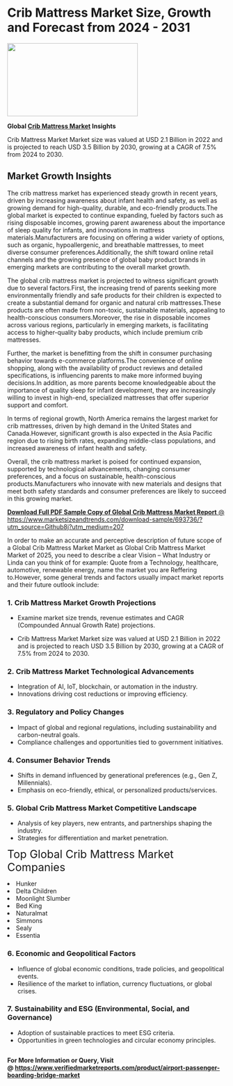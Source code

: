 <H1>Crib Mattress Market Size, Growth and Forecast from 2024 - 2031</H1><img class="aligncenter size-medium wp-image-584254" src="https://thirdeyenews.in/wp-content/uploads/2024/09/Global-Market-Research-300x168.jpeg" alt="" width="300" height="168" /><p><strong>Global&nbsp;<a href="https://www.marketsizeandtrends.com/download-sample/693736/?utm_source=Github8j?utm_medium=207">Crib Mattress Market</a> Insights</strong></p><p>Crib Mattress Market Market size was valued at USD 2.1 Billion in 2022 and is projected to reach USD 3.5 Billion by 2030, growing at a CAGR of 7.5% from 2024 to 2030.</p><p><h2>Market Growth Insights</h2> <p>The crib mattress market has experienced steady growth in recent years, driven by increasing awareness about infant health and safety, as well as growing demand for high-quality, durable, and eco-friendly products.The global market is expected to continue expanding, fueled by factors such as rising disposable incomes, growing parent awareness about the importance of sleep quality for infants, and innovations in mattress materials.Manufacturers are focusing on offering a wider variety of options, such as organic, hypoallergenic, and breathable mattresses, to meet diverse consumer preferences.Additionally, the shift toward online retail channels and the growing presence of global baby product brands in emerging markets are contributing to the overall market growth.</p> <p><a href="#"></a></p> <p>The global crib mattress market is projected to witness significant growth due to several factors.First, the increasing trend of parents seeking more environmentally friendly and safe products for their children is expected to create a substantial demand for organic and natural crib mattresses.These products are often made from non-toxic, sustainable materials, appealing to health-conscious consumers.Moreover, the rise in disposable incomes across various regions, particularly in emerging markets, is facilitating access to higher-quality baby products, which include premium crib mattresses.</p> <p>Further, the market is benefitting from the shift in consumer purchasing behavior towards e-commerce platforms.The convenience of online shopping, along with the availability of product reviews and detailed specifications, is influencing parents to make more informed buying decisions.In addition, as more parents become knowledgeable about the importance of quality sleep for infant development, they are increasingly willing to invest in high-end, specialized mattresses that offer superior support and comfort.</p> <p>In terms of regional growth, North America remains the largest market for crib mattresses, driven by high demand in the United States and Canada.However, significant growth is also expected in the Asia Pacific region due to rising birth rates, expanding middle-class populations, and increased awareness of infant health and safety.</p> <p>Overall, the crib mattress market is poised for continued expansion, supported by technological advancements, changing consumer preferences, and a focus on sustainable, health-conscious products.Manufacturers who innovate with new materials and designs that meet both safety standards and consumer preferences are likely to succeed in this growing market.</p> <p><a href="#"></p><p><span class=""><strong>Download Full PDF Sample Copy of Global Crib Mattress Market Report</strong> @ <a href="https://www.marketsizeandtrends.com/download-sample/693736/?utm_source=Github8j?utm_medium=207" target="_blank">https://www.marketsizeandtrends.com/download-sample/693736/?utm_source=Github8j?utm_medium=207</a></span></p><p>In order to make an accurate and perceptive description of future scope of a Global&nbsp;Crib Mattress Market Market as Global&nbsp;Crib Mattress Market Market of 2025, you need to describe a clear Vision &ndash; What Industry or Linda can you think of for example: Quote from a Technology, healthcare, automotive, renewable energy, name the market you are Reffering to.However, some general trends and factors usually impact market reports and their future outlook include:</p><h3>1.&nbsp;<strong>Crib Mattress Market Growth Projections</strong></h3><ul><li>Examine market size trends, revenue estimates and CAGR (Compounded Annual Growth Rate) projections.</li><li><p>Crib Mattress Market Market size was valued at USD 2.1 Billion in 2022 and is projected to reach USD 3.5 Billion by 2030, growing at a CAGR of 7.5% from 2024 to 2030.</p></li></ul><h3>2.&nbsp;<strong>Crib Mattress Market Technological Advancements</strong></h3><ul><li>Integration of AI, IoT, blockchain, or automation in the industry.</li><li>Innovations driving cost reductions or improving efficiency.</li></ul><h3>3.&nbsp;<strong>Regulatory and Policy Changes</strong></h3><ul><li>Impact of global and regional regulations, including sustainability and carbon-neutral goals.</li><li>Compliance challenges and opportunities tied to government initiatives.</li></ul><h3>4.&nbsp;<strong>Consumer Behavior Trends</strong></h3><ul><li>Shifts in demand influenced by generational preferences (e.g., Gen Z, Millennials).</li><li>Emphasis on eco-friendly, ethical, or personalized products/services.</li></ul><h3>5.&nbsp;<strong>Global Crib Mattress Market Competitive Landscape</strong></h3><ul><li>Analysis of key players, new entrants, and partnerships shaping the industry.</li><li>Strategies for differentiation and market penetration.</li></ul><p data-pm-slice="1 1 []"><span style="color: inherit; font-family: inherit; font-size: 25px;">Top Global Crib Mattress Market Companies</span></p><div class="" data-test-id=""><p><li>Hunker</li><li> Delta Children</li><li> Moonlight Slumber</li><li> Bed King</li><li> Naturalmat</li><li> Simmons</li><li> Sealy</li><li> Essentia</li></p></div><h3>6.&nbsp;<strong>Economic and Geopolitical Factors</strong></h3><ul><li>Influence of global economic conditions, trade policies, and geopolitical events.</li><li>Resilience of the market to inflation, currency fluctuations, or global crises.</li></ul><h3>7.&nbsp;<strong>Sustainability and ESG (Environmental, Social, and Governance)</strong></h3><ul><li>Adoption of sustainable practices to meet ESG criteria.</li><li>Opportunities in green technologies and circular economy principles.</li></ul><h2><strong style="font-size: 14px;">For More Information or Query, Visit @&nbsp;</strong><a style="background-color: #ffffff; font-size: 14px;" href="https://www.marketsizeandtrends.com/report/crib-mattress-market/" target="_blank">https://www.verifiedmarketreports.com/product/airport-passenger-boarding-bridge-market</a></h2>